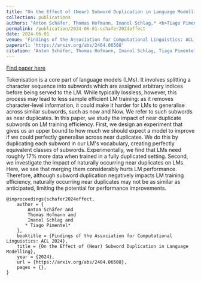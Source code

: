 ```yaml
---
title: "On the Effect of (Near) Subword Duplication in Language Modelling"
collection: publications
authors: "Anton Schäfer, Thomas Hofmann, Imanol Schlag,* <b>Tiago Pimentel</b>*"
permalink: /publication/2024-06-01-schafer2024effect
date: 2024-06-01
venue: 'Findings of the Association for Computational Linguistics: ACL 2024'
paperurl: 'https://arxiv.org/abs/2404.06508'
citation: 'Anton Schäfer, Thomas Hofmann, Imanol Schlag, Tiago Pimentel. 2024. On the Effect of (Near) Subword Duplication in Language Modelling. In Findings of the Association for Computational Linguistics: ACL 2024'
---
```


<a href='https://arxiv.org/abs/2404.06508'>Find paper here</a>

Tokenisation is a core part of language models (LMs). It involves splitting a character sequence into subwords which are assigned arbitrary indices before being served to the LM. While typically lossless, however, this process may lead to less sample efficient LM training: as it removes character-level information, it could make it harder for LMs to generalise across similar subwords, such as now and Now. We refer to such subwords as near duplicates. In this paper, we study the impact of near duplicate subwords on LM training efficiency. First, we design an experiment that gives us an upper bound to how much we should expect a model to improve if we could perfectly generalise across near duplicates. We do this by duplicating each subword in our LM&apos;s vocabulary, creating perfectly equivalent classes of subwords. Experimentally, we find that LMs need roughly 17% more data when trained in a fully duplicated setting. Second, we investigate the impact of naturally occurring near duplicates on LMs. Here, we see that merging them considerably hurts LM performance. Therefore, although subword duplication negatively impacts LM training efficiency, naturally occurring near duplicates may not be as similar as anticipated, limiting the potential for performance improvements.

```
@inproceedings{schafer2024effect,
    author = {
        Anton Schäfer and
        Thomas Hofmann and
        Imanol Schlag and
       * Tiago Pimentel*
    },
    booktitle = {Findings of the Association for Computational Linguistics: ACL 2024},
    title = {On the Effect of (Near) Subword Duplication in Language Modelling},
    year = {2024},
    url = {https://arxiv.org/abs/2404.06508},
    pages = {},
}
```